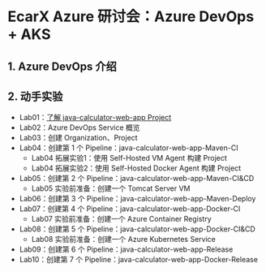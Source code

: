# EcarX Azure 研讨会：Azure DevOps + AKS 

## 1. Azure DevOps 介绍

## 2. 动手实验

- Lab01：[了解 java-calculator-web-app Project](https://github.com/maping/java-calculator-web-app)
- Lab02：Azure DevOps Service 概览
- Lab03：创建 Organization、Project
- Lab04：创建第 1 个 Pipeline：java-calculator-web-app-Maven-CI
  - Lab04 拓展实验1：使用 Self-Hosted VM Agent 构建 Project
  - Lab04 拓展实验2：使用 Self-Hosted Docker Agent 构建 Project
- Lab05：创建第 2 个 Pipeline：java-calculator-web-app-Maven-CI&CD
  - Lab05 实验前准备：创建一个 Tomcat Server VM
- Lab06：创建第 3 个 Pipeline：java-calculator-web-app-Maven-Deploy
- Lab07：创建第 4 个 Pipeline：java-calculator-web-app-Docker-CI
  - Lab07 实验前准备：创建一个 Azure Container Registry
- Lab08：创建第 5 个 Pipeline：java-calculator-web-app-Docker-CI&CD
  - Lab08 实验前准备：创建一个 Azure Kubernetes Service
- Lab09：创建第 6 个 Pipeline：java-calculator-web-app-Release
- Lab10：创建第 7 个 Pipeline：java-calculator-web-app-Docker-Release
